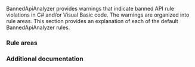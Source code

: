 BannedApiAnalyzer provides warnings that indicate banned API rule violations in C# and/or Visual Basic code. The warnings are organized into rule areas. This section provides an explanation of each of the default BannedApiAnalyzer rules. 

### Rule areas

### Additional documentation

